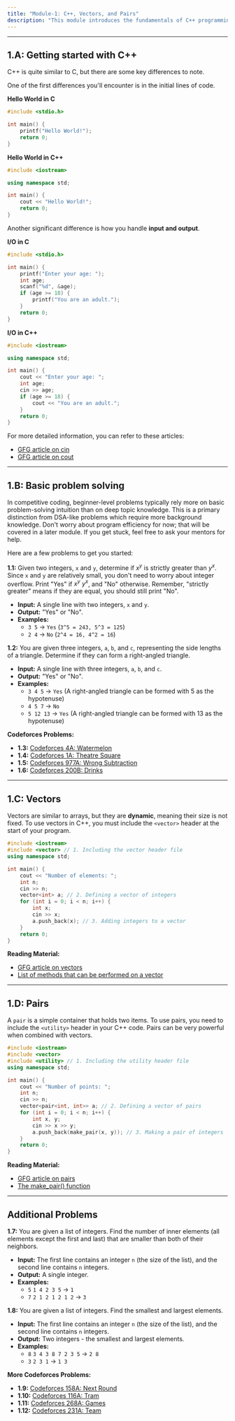 ```yaml
---
title: "Module-1: C++, Vectors, and Pairs"
description: "This module introduces the fundamentals of C++ programming, with a focus on vectors and pairs."
---
```


---

## 1.A: Getting started with C++

C++ is quite similar to C, but there are some key differences to note.

One of the first differences you'll encounter is in the initial lines of code.

**Hello World in C**

```c
#include <stdio.h>

int main() {
    printf("Hello World!");
    return 0;
}
```

**Hello World in C++**

```cpp
#include <iostream>

using namespace std;

int main() {
    cout << "Hello World!";
    return 0;
}
```

Another significant difference is how you handle **input and output**.

**I/O in C**

```c
#include <stdio.h>

int main() {
    printf("Enter your age: ");
    int age;
    scanf("%d", &age);
    if (age >= 18) {
        printf("You are an adult.");
    }
    return 0;
}
```

**I/O in C++**

```cpp
#include <iostream>

using namespace std;

int main() {
    cout << "Enter your age: ";
    int age;
    cin >> age;
    if (age >= 18) {
        cout << "You are an adult.";
    }
    return 0;
}
```

For more detailed information, you can refer to these articles:

- [GFG article on cin](https://www.geeksforgeeks.org/cin-in-c/)
- [GFG article on cout](https://www.geeksforgeeks.org/cout-in-c/?ref=lbp)

---

## 1.B: Basic problem solving

In competitive coding, beginner-level problems typically rely more on basic problem-solving intuition than on deep topic knowledge. This is a primary distinction from DSA-like problems which require more background knowledge. Don't worry about program efficiency for now; that will be covered in a later module. If you get stuck, feel free to ask your mentors for help.

Here are a few problems to get you started:

**1.1:** Given two integers, `x` and `y`, determine if $x^y$ is strictly greater than $y^x$. Since `x` and `y` are relatively small, you don't need to worry about integer overflow. Print "Yes" if $x^y \> y^x$, and "No" otherwise. Remember, "strictly greater" means if they are equal, you should still print "No".

- **Input:** A single line with two integers, `x` and `y`.
- **Output:** "Yes" or "No".
- **Examples:**
  - `3 5` -\> `Yes` (`3^5 = 243, 5^3 = 125`)
  - `2 4` -\> `No` (`2^4 = 16, 4^2 = 16`)

**1.2:** You are given three integers, `a`, `b`, and `c`, representing the side lengths of a triangle. Determine if they can form a right-angled triangle.

- **Input:** A single line with three integers, `a`, `b`, and `c`.
- **Output:** "Yes" or "No".
- **Examples:**
  - `3 4 5` -\> `Yes` (A right-angled triangle can be formed with 5 as the hypotenuse)
  - `4 5 7` -\> `No`
  - `5 12 13` -\> `Yes` (A right-angled triangle can be formed with 13 as the hypotenuse)

**Codeforces Problems:**

- **1.3:** [Codeforces 4A: Watermelon](http://codeforces.com/problemset/problem/4/A)
- **1.4:** [Codeforces 1A: Theatre Square](http://codeforces.com/problemset/problem/1/A)
- **1.5:** [Codeforces 977A: Wrong Subtraction](http://codeforces.com/problemset/problem/977/A)
- **1.6:** [Codeforces 200B: Drinks](http://codeforces.com/problemset/problem/200/B)

---

## 1.C: Vectors

Vectors are similar to arrays, but they are **dynamic**, meaning their size is not fixed. To use vectors in C++, you must include the `<vector>` header at the start of your program.

```cpp
#include <iostream>
#include <vector> // 1. Including the vector header file
using namespace std;

int main() {
    cout << "Number of elements: ";
    int n;
    cin >> n;
    vector<int> a; // 2. Defining a vector of integers
    for (int i = 0; i < n; i++) {
        int x;
        cin >> x;
        a.push_back(x); // 3. Adding integers to a vector
    }
    return 0;
}
```

**Reading Material:**

- [GFG article on vectors](https://www.geeksforgeeks.org/vector-in-cpp-stl/)
- [List of methods that can be performed on a vector](https://www.javatpoint.com/cpp-vector)

---

## 1.D: Pairs

A `pair` is a simple container that holds two items. To use pairs, you need to include the `<utility>` header in your C++ code. Pairs can be very powerful when combined with vectors.

```cpp
#include <iostream>
#include <vector>
#include <utility> // 1. Including the utility header file
using namespace std;

int main() {
    cout << "Number of points: ";
    int n;
    cin >> n;
    vector<pair<int, int>> a; // 2. Defining a vector of pairs
    for (int i = 0; i < n; i++) {
        int x, y;
        cin >> x >> y;
        a.push_back(make_pair(x, y)); // 3. Making a pair of integers
    }
    return 0;
}
```

**Reading Material:**

- [GFG article on pairs](https://www.geeksforgeeks.org/pair-in-cpp-stl/)
- [The make_pair() function](https://www.educative.io/answers/how-to-use-the-makepair-function-in-cpp)

---

## Additional Problems

**1.7:** You are given a list of integers. Find the number of inner elements (all elements except the first and last) that are smaller than both of their neighbors.

- **Input:** The first line contains an integer `n` (the size of the list), and the second line contains `n` integers.
- **Output:** A single integer.
- **Examples:**
  - `5`
    `1 4 2 3 5` -\> `1`
  - `7`
    `2 1 2 1 2 1 2` -\> `3`

**1.8:** You are given a list of integers. Find the smallest and largest elements.

- **Input:** The first line contains an integer `n` (the size of the list), and the second line contains `n` integers.
- **Output:** Two integers - the smallest and largest elements.
- **Examples:**
  - `8`
    `3 4 3 8 7 2 3 5` -\> `2 8`
  - `3`
    `2 3 1` -\> `1 3`

**More Codeforces Problems:**

- **1.9:** [Codeforces 158A: Next Round](http://codeforces.com/problemset/problem/158/A)
- **1.10:** [Codeforces 116A: Tram](http://codeforces.com/problemset/problem/116/A)
- **1.11:** [Codeforces 268A: Games](http://codeforces.com/problemset/problem/268/A)
- **1.12:** [Codeforces 231A: Team](http://codeforces.com/problemset/problem/231/A)
